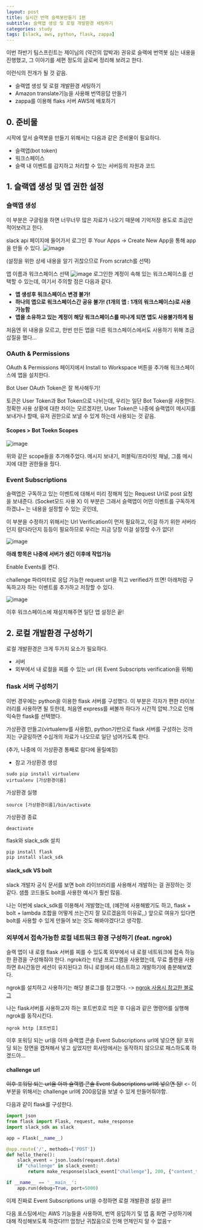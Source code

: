 ```yaml
---
layout: post
title: 실시간 번역 슬랙봇만들기 1편
subtitle: 슬랙앱 생성 및 로컬 개발환경 세팅하기
categories: study
tags: [slack, aws, python, flask, zappa]
---
```


이번 하반기 팀스프린트는 제이님의 (약간의 압박과) 권유로 슬랙에 번역봇 심는 내용을 진행했고,
그 이야기를 세편 정도의 글로써 정리해 보려고 한다.

이런식의 전개가 될 것 같음.

- 슬랙앱 생성 및 로컬 개발환경 세팅하기
- Amazon translate기능을 사용해 번역응답 만들기
- zappa를 이용해 flaks 서버 AWS에 배포하기

## 0. 준비물

시작에 앞서 슬랙봇을 만들기 위해서는 다음과 같은 준비물이 필요하다.

- 슬랙앱(bot token)
- 워크스페이스
- 슬랙 내 이벤트를 감지하고 처리할 수 있는 서버등의 자원과 코드

## 1. 슬랙앱 생성 및 앱 권한 설정

### 슬랙앱 생성

이 부분은 구글링을 하면 너무너무 많은 자료가 나오기 때문에 기억저장 용도로 조금만 적어보려고 한다.

slack api 페이지에 들어가서 로그인 후 Your Apps -> Create New App을 통해 app을 만들 수 있다.
![image](https://github.com/jeeyeon0523/jeeyeon0523.github.io/assets/47856202/362c1892-fa88-4dc3-9ff4-47286d1153e6)

(설정을 위한 상세 내용을 알기 귀찮으므로 From scratch를 선택)

앱 이름과 워크스페이스 선택
![image](https://github.com/jeeyeon0523/jeeyeon0523.github.io/assets/47856202/2dd90834-0bf8-446f-aa34-ecdbb45eec0b)
로그인한 계정이 속해 있는 워크스페이스를 선택할 수 있는데, 여기서 주의할 점은 다음과 같다.

- **앱 생성후 워크스페이스 변경 불가!**
- **하나의 앱으로 워크스페이스간 공유 불가! (1개의 앱 : 1개의 워크스페이스)로 사용 가능함**
- **앱을 소유하고 있는 계정이 해당 워크스페이스를 떠나게 되면 앱도 사용불가하게 됨**

처음엔 위 내용을 모르고, 한번 만든 앱을 다른 워크스페이스에서도 사용하기 위해 조금 삽질을 했다...

### OAuth & Permissions

OAuth & Permissions 페이지에서 Install to Workspace 버튼을 추가해 워크스페이스에 앱을 설치한다.

Bot User OAuth Token은 잘 복사해두기!

토큰은 User Token과 Bot Token으로 나뉘는데, 우리는 일단 Bot Token을 사용한다. 정확한 사용 상황에 대한 차이는 모르겠지만, User Token은 나중에 슬랙앱이 메시지를 보내거나 할때,
유저 권한으로 보낼 수 있게 하는데 사용되는 것 같음.

#### Scopes > Bot Toekn Scopes

![image](https://github.com/jeeyeon0523/jeeyeon0523.github.io/assets/47856202/b78c9a67-ffb2-40c1-bba9-548551d7057a)

위와 같은 scope들을 추가해주었다. 메시지 보내기, 퍼블릭/프라이빗 채널, 그룹 메시지에 대한 권한들을 줬다.

### Event Subscriptions

슬랙앱은 구독하고 있는 이벤트에 대해서 미리 정해져 있는 Request Url로 post 요청을 보내준다. (Socket모드 사용 X)
이 부분은 그래서 슬랙앱이 어떤 이벤트를 구독하게 하겠냐~ 는 내용을 설정할 수 있는 곳인데,

이 부분을 수정하기 위해서는 Url Verification이 먼저 필요하고, 이걸 하기 위한 서버라던지 람다라던지 등등이 필요하므로 우리는 지금 당장 이걸 설정할 수가 없다!

![image](https://github.com/jeeyeon0523/jeeyeon0523.github.io/assets/47856202/95af4835-661c-4c4a-8956-4e94634af927)

**아래 항목은 나중에 서버가 생긴 이후에 작업가능**

Enable Events를 켠다.

challenge 파라미터로 응답 가능한 request url을 적고 verified가 뜨면!
아래처럼 구독하고자 하는 이벤트를 추가하고 저장할 수 있다.

![image](https://github.com/jeeyeon0523/jeeyeon0523.github.io/assets/47856202/9c500bec-1b95-44b1-b33c-dcf24b8a4386)

이후 워크스페이스에 재설치해주면 일단 앱 설정은 끝!

## 2. 로컬 개발환경 구성하기

로컬 개발환경은 크게 두가지 요소가 필요하다.

- 서버
- 외부에서 내 로컬을 찌를 수 있는 url (위 Event Subscripts verification을 위해)

### flask 서버 구성하기

이번 경우에는 python을 이용한 flask 서버를 구성했다.
이 부분은 각자가 편한 라이브러리를 사용하면 될 듯한데, 처음엔 express를 써볼까 하다가 시간적 압박..?으로 인해 익숙한 flask를 선택했다.

가상환경 만들고(virtualenv를 사용함), python기반으로 flask 서버를 구성하는 것까지는 구글링하면 수십개의 자료가 나오므로 일단 넘어가도록 한다.

(추가, 나중에 이 가상환경 통째로 람다에 올릴예정)

- 참고
  가상환경 생성

```
sudo pip install virtualenv
virtualenv [가상환경이름]
```

가상환경 실행

```
source [가상환경이름]/bin/activate
```

가상환경 종료

```
deactivate
```

flask와 slack_sdk 설치

```
pip install flask
pip install slack_sdk
```

#### slack_sdk VS bolt

slack 개발자 공식 문서를 보면 bolt 라이브러리를 사용해서 개발하는 걸 권장하는 것 같다.
샘플 코드들도 bolt를 사용한 예시가 훨씬 많음.

나는 이번에 slack_sdk를 이용해서 개발했는데, (예전에 사용해봤기도 하고, flask + bolt + lambda 조합을 어떻게 쓰는건지 잘 모르겠음의 이유로,,)
앞으로 여유가 있다면 bolt를 사용할 수 있게 만들어 보는 것도 해봐야겠다!고 생각함.

### 외부에서 접속가능한 로컬 네트워크 환경 구성하기 (feat. ngrok)

슬랙 앱이 내 로컬 flask 서버를 찌를 수 있도록 외부에서 내 로컬 네트워크에 접속 하능한 환경을 구성해줘야 한다.
ngrok라는 터널 프로그램을 사용했는데, 무료 플랜을 사용하면 8시간동안 세션이 유지된다고 하니 로컬에서 테스트하고 개발하기에 충분해보였다.

ngrok를 설치하고 사용하기는 해당 블로그를 참고했다. -> [ngrok 사용시 참고한 블로그](https://yunwoong.tistory.com/131)

나는 flask서버를 사용하고자 하는 포트번호로 띄운 후 다음과 같은 명령어를 실행해 ngrok를 동작시킨다.

```
ngrok http [포트번호]
```

이후 포워딩 되는 url을 아까 슬랙앱 콘솔 Event Subscriptions url에 넣으면 됨!
포워딩 되는 장면을 캡쳐해서 넣고 싶었지만 회사망에서는 동작하지 않으므로 패스하도록 하겠드아...

#### challenge url

~~이후 포워딩 되는 url을 아까 슬랙앱 콘솔 Event Subscriptions url에 넣으면 됨!~~
<- 이 부분을 위해서는 challenge url에 200응답을 보낼 수 있게 만들어줘야함.

다음과 같이 flask를 구성한다.

```python
import json
from flask import Flask, request, make_response
import slack_sdk as slack

app = Flask(__name__)

@app.route('/', methods=['POST'])
def hello_there():
    slack_event = json.loads(request.data)
    if "challenge" in slack_event:
        return make_response(slack_event["challenge"], 200, {"content_type": "application/json"})

if __name__ == '__main__':
    app.run(debug=True, port=5000)
```

이제 진짜로 Event Subscriptions url을 수정하면 로컬 개발환경 설정 끝!!!

다음 포스팅에서는 AWS 기능들을 사용하여, 번역 응답하기 및 앱 홈 화면 구성하기에 대해 작성해보도록 하겠다!!!! 엄청난 귀찮음으로 인해 언제인지 알 수 없음ㅜ
